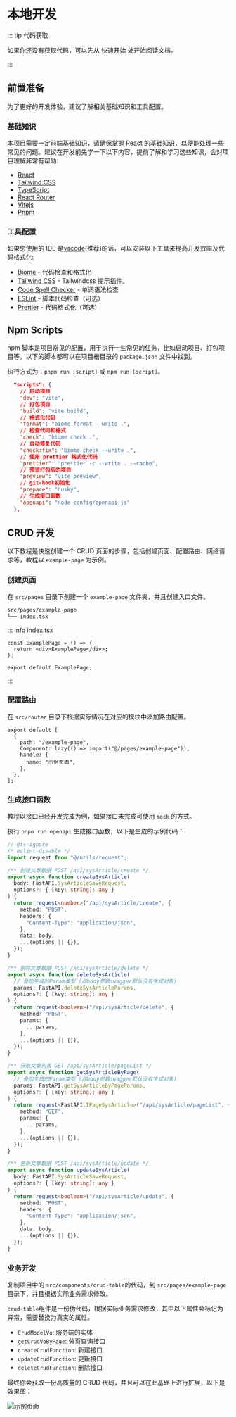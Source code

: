 # 本地开发

::: tip 代码获取

如果你还没有获取代码，可以先从 [快速开始](../guide/getting-started.md) 处开始阅读文档。

:::

## 前置准备

为了更好的开发体验，建议了解相关基础知识和工具配置。

### 基础知识

本项目需要一定前端基础知识，请确保掌握 React 的基础知识，以便能处理一些常见的问题。建议在开发前先学一下以下内容，提前了解和学习这些知识，会对项目理解非常有帮助:

- [React](https://react.dev/)
- [Tailwind CSS](https://tailwindcss.com/)
- [TypeScript](https://www.typescriptlang.org/)
- [React Router](https://reactrouter.com/)
- [Vitejs](https://vitejs.dev/)
- [Pnpm](https://pnpm.io/)

### 工具配置

如果您使用的 IDE 是[vscode](https://code.visualstudio.com/)(推荐)的话，可以安装以下工具来提高开发效率及代码格式化:

- [Biome](https://marketplace.visualstudio.com/items?itemName=biomejs.biome) - 代码检查和格式化
- [Tailwind CSS](https://marketplace.visualstudio.com/items?itemName=bradlc.vscode-tailwindcss) - Tailwindcss 提示插件。
- [Code Spell Checker](https://marketplace.visualstudio.com/items?itemName=streetsidesoftware.code-spell-checker) - 单词语法检查
- [ESLint](https://marketplace.visualstudio.com/items?itemName=dbaeumer.vscode-eslint) - 脚本代码检查（可选）
- [Prettier](https://marketplace.visualstudio.com/items?itemName=esbenp.prettier-vscode) - 代码格式化（可选）

## Npm Scripts

npm 脚本是项目常见的配置，用于执行一些常见的任务，比如启动项目、打包项目等。以下的脚本都可以在项目根目录的 `package.json` 文件中找到。

执行方式为：`pnpm run [script]` 或 `npm run [script]`。

```json
  "scripts": {
    // 启动项目
    "dev": "vite",
    // 打包项目
    "build": "vite build",
    // 格式化代码
    "format": "biome format --write .",
    // 检查代码和格式
    "check": "biome check .",
    // 自动修复代码
    "check:fix": "biome check --write .",
    // 使用 prettier 格式化代码
    "prettier": "prettier -c --write . --cache",
    // 预览打包后的项目
    "preview": "vite preview",
    // git-hook初始化
    "prepare": "husky",
    // 生成接口函数
    "openapi": "node config/openapi.js"
  },
```

## CRUD 开发

以下教程是快速创建一个 CRUD 页面的步骤，包括创建页面、配置路由、网络请求等，教程以 `example-page` 为示例。

### 创建页面

在 `src/pages` 目录下创建一个 `example-page` 文件夹，并且创建入口文件。

```bash
src/pages/example-page
└── index.tsx
```

::: info index.tsx

```tsx
const ExamplePage = () => {
  return <div>ExamplePage</div>;
};

export default ExamplePage;
```

:::

### 配置路由

在 `src/router` 目录下根据实际情况在对应的模块中添加路由配置。

```tsx
export default [
  {
    path: "/example-page",
    Component: lazy(() => import("@/pages/example-page")),
    handle: {
      name: "示例页面",
    },
  },
];
```

### 生成接口函数

教程以接口已经开发完成为例，如果接口未完成可使用 `mock` 的方式。

执行 `pnpm run openapi` 生成接口函数，以下是生成的示例代码：

```ts
// @ts-ignore
/* eslint-disable */
import request from "@/utils/request";

/** 创建文章数据 POST /api/sysArticle/create */
export async function createSysArticle(
  body: FastAPI.SysArticleSaveRequest,
  options?: { [key: string]: any }
) {
  return request<number>("/api/sysArticle/create", {
    method: "POST",
    headers: {
      "Content-Type": "application/json",
    },
    data: body,
    ...(options || {}),
  });
}

/** 删除文章数据 POST /api/sysArticle/delete */
export async function deleteSysArticle(
  // 叠加生成的Param类型 (非body参数swagger默认没有生成对象)
  params: FastAPI.deleteSysArticleParams,
  options?: { [key: string]: any }
) {
  return request<boolean>("/api/sysArticle/delete", {
    method: "POST",
    params: {
      ...params,
    },
    ...(options || {}),
  });
}

/** 获取文章列表 GET /api/sysArticle/pageList */
export async function getSysArticleByPage(
  // 叠加生成的Param类型 (非body参数swagger默认没有生成对象)
  params: FastAPI.getSysArticleByPageParams,
  options?: { [key: string]: any }
) {
  return request<FastAPI.IPageSysArticle>("/api/sysArticle/pageList", {
    method: "GET",
    params: {
      ...params,
    },
    ...(options || {}),
  });
}

/** 更新文章数据 POST /api/sysArticle/update */
export async function updateSysArticle(
  body: FastAPI.SysArticleSaveRequest,
  options?: { [key: string]: any }
) {
  return request<boolean>("/api/sysArticle/update", {
    method: "POST",
    headers: {
      "Content-Type": "application/json",
    },
    data: body,
    ...(options || {}),
  });
}
```

### 业务开发

复制项目中的 `src/components/crud-table`的代码，到 `src/pages/example-page` 目录下，并且根据实际业务需求修改。

`crud-table`组件是一份伪代码，根据实际业务需求修改，其中以下属性会标记为异常，需要替换为真实的属性。

- `CrudModelVo`: 服务端的实体
- `getCrudVoByPage`: 分页查询接口
- `createCrudFunction`: 新建接口
- `updateCrudFunction`: 更新接口
- `deleteCrudFunction`: 删除接口

最终你会获取一份高质量的 CRUD 代码，并且可以在此基础上进行扩展，以下是效果图：

![示例页面](/development.png)
